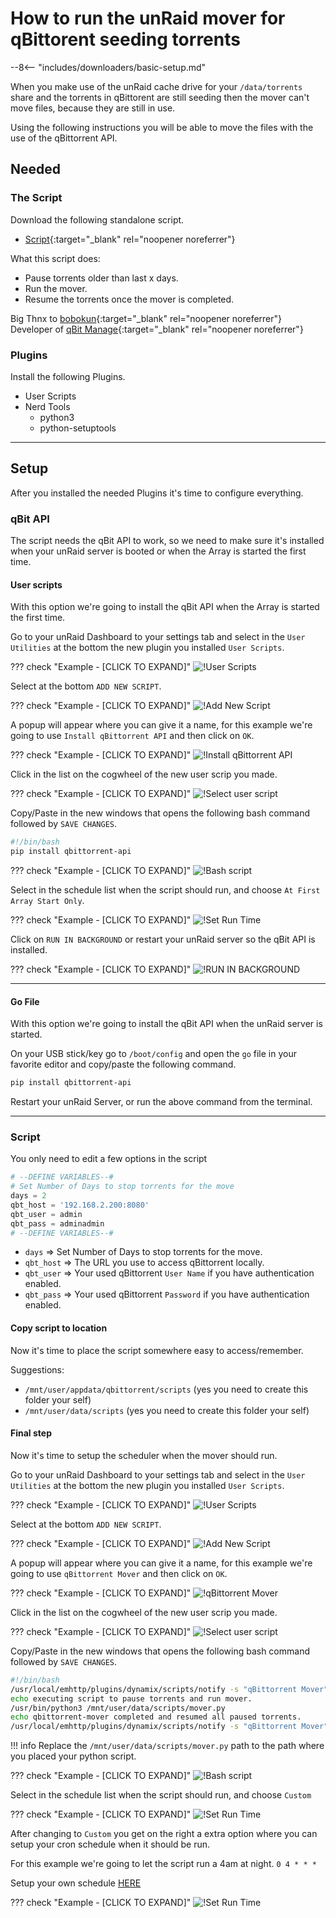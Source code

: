 # How to run the unRaid mover for qBittorent seeding torrents

--8<-- "includes/downloaders/basic-setup.md"

When you make use of the unRaid cache drive for your `/data/torrents` share and the torrents in qBittorent are still seeding then the mover can't move files, because they are still in use.

Using the following instructions you will be able to move the files with the use of the qBittorrent API.

## Needed

### The Script

Download the following standalone script.

- [Script](https://raw.githubusercontent.com/StuffAnThings/qbit_manage/master/scripts/mover.py){:target="_blank" rel="noopener noreferrer"}

What this script does:

- Pause torrents older than last x days.
- Run the mover.
- Resume the torrents once the mover is completed.

Big Thnx to [bobokun](https://github.com/bobokun){:target="_blank" rel="noopener noreferrer"} Developer of [qBit Manage](https://github.com/StuffAnThings/qbit_manage){:target="_blank" rel="noopener noreferrer"}

### Plugins

Install the following Plugins.

- User Scripts
- Nerd Tools
  - python3
  - python-setuptools

------

## Setup

After you installed the needed Plugins it's time to configure everything.

### qBit API

The script needs the qBit API to work, so we need to make sure it's installed when your unRaid server is booted or when the Array is started the first time.

#### User scripts

With this option we're going to install the qBit API when the Array is started the first time.

Go to your unRaid Dashboard to your settings tab and select in the `User Utilities` at the bottom the new plugin you installed `User Scripts`.

??? check "Example - [CLICK TO EXPAND]"
    ![!User Scripts](images/Unraid-settings-user-scripts-icon.png)

Select at the bottom `ADD NEW SCRIPT`.

??? check "Example - [CLICK TO EXPAND]"
    ![!Add New Script](images/Unraid-user-scripts-add-new-script-icon.png)

A popup will appear where you can give it a name, for this example we're going to use `Install qBittorrent API` and then click on `OK`.

??? check "Example - [CLICK TO EXPAND]"
    ![!Install qBittorrent API](images/Unraid-user-scripts-add-new-script-enter-name.png)

Click in the list on the cogwheel of the new user scrip you made.

??? check "Example - [CLICK TO EXPAND]"
    ![!Select user script](images/Unraid-settings-user-scripts-list-select-qbit-api.png)

Copy/Paste in the new windows that opens the following bash command followed by `SAVE CHANGES`.

```bash
#!/bin/bash
pip install qbittorrent-api
```

??? check "Example - [CLICK TO EXPAND]"
    ![!Bash script](images/Unraid-settings-user-scripts-qbit-api.png)

Select in the schedule list when the script should run, and choose `At First Array Start Only`.

??? check "Example - [CLICK TO EXPAND]"
    ![!Set Run Time](images/Unraid-settings-user-scripts-qbit-api-schedule.png)

Click on `RUN IN BACKGROUND` or restart your unRaid server so the qBit API is installed.

??? check "Example - [CLICK TO EXPAND]"
    ![!RUN IN BACKGROUND](images/Unraid-settings-user-scripts-qbit-api-run-background.png)

------

#### Go File

With this option we're going to install the qBit API when the unRaid server is started.

On your USB stick/key go to `/boot/config` and open the `go` file in your favorite editor and copy/paste the following command.

```bash
pip install qbittorrent-api
```

Restart your unRaid Server, or run the above command from the terminal.

------

### Script

You only need to edit a few options in the script

```python
# --DEFINE VARIABLES--#
# Set Number of Days to stop torrents for the move
days = 2
qbt_host = '192.168.2.200:8080'
qbt_user = admin
qbt_pass = adminadmin
# --DEFINE VARIABLES--#
```

- `days` => Set Number of Days to stop torrents for the move.
- `qbt_host` => The URL you use to access qBittorrent locally.
- `qbt_user` => Your used qBittorrent `User Name` if you have authentication enabled.
- `qbt_pass` => Your used qBittorrent `Password` if you have authentication enabled.

#### Copy script to location

Now it's time to place the script somewhere easy to access/remember.

Suggestions:

- `/mnt/user/appdata/qbittorrent/scripts` (yes you need to create this folder your self)
- `/mnt/user/data/scripts` (yes you need to create this folder your self)

#### Final step

Now it's time to setup the scheduler when the mover should run.

Go to your unRaid Dashboard to your settings tab and select in the `User Utilities` at the bottom the new plugin you installed `User Scripts`.

??? check "Example - [CLICK TO EXPAND]"
    ![!User Scripts](images/Unraid-settings-user-scripts-icon.png)

Select at the bottom `ADD NEW SCRIPT`.

??? check "Example - [CLICK TO EXPAND]"
    ![!Add New Script](images/Unraid-user-scripts-add-new-script-icon.png)

A popup will appear where you can give it a name, for this example we're going to use `qBittorrent Mover` and then click on `OK`.

??? check "Example - [CLICK TO EXPAND]"
    ![!qBittorrent Mover](images/Unraid-user-scripts-add-new-script-enter-name-qbt.png)

Click in the list on the cogwheel of the new user scrip you made.

??? check "Example - [CLICK TO EXPAND]"
    ![!Select user script](images/Unraid-settings-user-scripts-list-select-qbit-mover.png)

Copy/Paste in the new windows that opens the following bash command followed by `SAVE CHANGES`.

```bash
#!/bin/bash
/usr/local/emhttp/plugins/dynamix/scripts/notify -s "qBittorrent Mover" -d "qBittorrent Mover starting @ `date +%H:%M:%S`."
echo executing script to pause torrents and run mover.
/usr/bin/python3 /mnt/user/data/scripts/mover.py
echo qbittorrent-mover completed and resumed all paused torrents.
/usr/local/emhttp/plugins/dynamix/scripts/notify -s "qBittorrent Mover" -d "qBittorrent Mover completed @ `date +%H:%M:%S`."
```

!!! info
    Replace the `/mnt/user/data/scripts/mover.py` path to the path where you placed your python script.

??? check "Example - [CLICK TO EXPAND]"
    ![!Bash script](images/Unraid-settings-user-scripts-qbit-mover.png)

Select in the schedule list when the script should run, and choose `Custom`

??? check "Example - [CLICK TO EXPAND]"
    ![!Set Run Time](images/Unraid-settings-user-scripts-qbit-mover-schedule.png)

After changing to `Custom` you get on the right a extra option where you can setup your cron schedule when it should be run.

For this example we're going to let the script run a 4am at night. `0 4 * * *`

Setup your own schedule [HERE](https://crontab.guru/)

??? check "Example - [CLICK TO EXPAND]"
    ![!Set Run Time](images/Unraid-settings-user-scripts-qbit-mover-cron.png)

